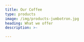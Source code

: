```yaml
---
title: Our Coffee
type: products
image: /img/products-jumbotron.jpg
heading: What we offer
description: >-

---
```



